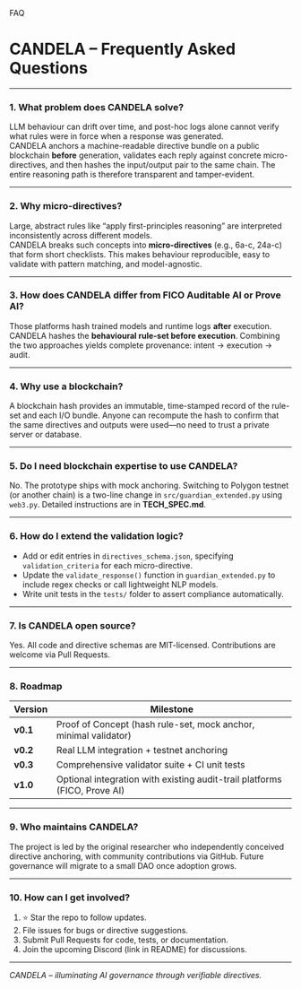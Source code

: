 FAQ

# CANDELA – Frequently Asked Questions

---

### 1. What problem does CANDELA solve?
LLM behaviour can drift over time, and post-hoc logs alone cannot verify what rules were in force when a response was generated.  
CANDELA anchors a machine-readable directive bundle on a public blockchain **before** generation, validates each reply against concrete micro-directives, and then hashes the input/output pair to the same chain. The entire reasoning path is therefore transparent and tamper-evident.

---

### 2. Why micro-directives?
Large, abstract rules like “apply first-principles reasoning” are interpreted inconsistently across different models.  
CANDELA breaks such concepts into **micro-directives** (e.g., 6a-c, 24a-c) that form short checklists. This makes behaviour reproducible, easy to validate with pattern matching, and model-agnostic.

---

### 3. How does CANDELA differ from FICO Auditable AI or Prove AI?
Those platforms hash trained models and runtime logs **after** execution.  
CANDELA hashes the **behavioural rule-set before execution**. Combining the two approaches yields complete provenance: intent → execution → audit.

---

### 4. Why use a blockchain?
A blockchain hash provides an immutable, time-stamped record of the rule-set and each I/O bundle. Anyone can recompute the hash to confirm that the same directives and outputs were used—no need to trust a private server or database.

---

### 5. Do I need blockchain expertise to use CANDELA?
No. The prototype ships with mock anchoring. Switching to Polygon testnet (or another chain) is a two-line change in `src/guardian_extended.py` using `web3.py`. Detailed instructions are in **TECH_SPEC.md**.

---

### 6. How do I extend the validation logic?
* Add or edit entries in `directives_schema.json`, specifying `validation_criteria` for each micro-directive.  
* Update the `validate_response()` function in `guardian_extended.py` to include regex checks or call lightweight NLP models.  
* Write unit tests in the `tests/` folder to assert compliance automatically.

---

### 7. Is CANDELA open source?
Yes. All code and directive schemas are MIT-licensed. Contributions are welcome via Pull Requests.

---

### 8. Roadmap
| Version | Milestone |
|---------|-----------|
| **v0.1** | Proof of Concept (hash rule-set, mock anchor, minimal validator) |
| **v0.2** | Real LLM integration + testnet anchoring |
| **v0.3** | Comprehensive validator suite + CI unit tests |
| **v1.0** | Optional integration with existing audit-trail platforms (FICO, Prove AI) |

---

### 9. Who maintains CANDELA?
The project is led by the original researcher who independently conceived directive anchoring, with community contributions via GitHub. Future governance will migrate to a small DAO once adoption grows.

---

### 10. How can I get involved?
1. ⭐ Star the repo to follow updates.  
2. File issues for bugs or directive suggestions.  
3. Submit Pull Requests for code, tests, or documentation.  
4. Join the upcoming Discord (link in README) for discussions.

---

*CANDELA – illuminating AI governance through verifiable directives.*
```
